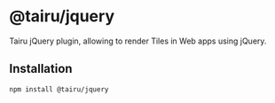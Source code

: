 # @tairu/jquery

Tairu jQuery plugin, allowing to render Tiles in Web apps using jQuery.

## Installation

```sh
npm install @tairu/jquery
```
